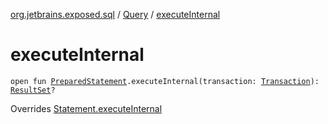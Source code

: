 [org.jetbrains.exposed.sql](../index.md) / [Query](index.md) / [executeInternal](.)

# executeInternal

`open fun `[`PreparedStatement`](http://docs.oracle.com/javase/6/docs/api/java/sql/PreparedStatement.html)`.executeInternal(transaction: `[`Transaction`](../-transaction/index.md)`): `[`ResultSet`](http://docs.oracle.com/javase/6/docs/api/java/sql/ResultSet.html)`?`

Overrides [Statement.executeInternal](../../org.jetbrains.exposed.sql.statements/-statement/execute-internal.md)

